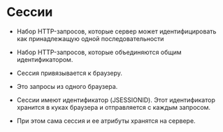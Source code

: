 # Сессии

* Набор HTTP-запросов, которые сервер может идентифицировать как принадлежащую
одной последовательности

* Набор HTTP-запросов, которые объединяются общим идентификатором.

* Сессия привязывается к браузеру.

* Это запросы из одного браузера.

* Сессии имеют идентификатор (JSESSIONID). Этот идентификатор хранится
в куках браузера и отправляется с каждым запросом.

* При этом сама сессия и ее атрибуты хранятся на сервере.